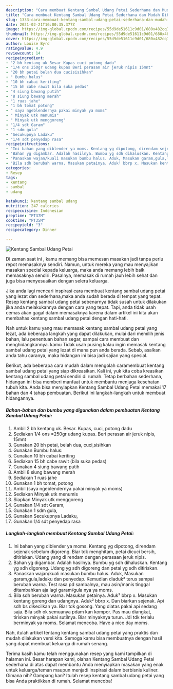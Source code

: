 ```yaml
---
description: "Cara membuat Kentang Sambal Udang Petai Sederhana dan Mudah Dibuat"
title: "Cara membuat Kentang Sambal Udang Petai Sederhana dan Mudah Dibuat"
slug: 1333-cara-membuat-kentang-sambal-udang-petai-sederhana-dan-mudah-dibuat
date: 2021-02-21T16:00:35.377Z
image: https://img-global.cpcdn.com/recipes/55d9de51611c9d01/680x482cq70/kentang-sambal-udang-petai-foto-resep-utama.jpg
thumbnail: https://img-global.cpcdn.com/recipes/55d9de51611c9d01/680x482cq70/kentang-sambal-udang-petai-foto-resep-utama.jpg
cover: https://img-global.cpcdn.com/recipes/55d9de51611c9d01/680x482cq70/kentang-sambal-udang-petai-foto-resep-utama.jpg
author: Louise Byrd
ratingvalue: 4.9
reviewcount: 14
recipeingredient:
- "2 bh kentang uk Besar Kupas cuci potong dadu"
- "1/4 ons 250gr udang kupas Beri perasan air jeruk nipis 15mnt"
- "20 bh petai belah dua cucisisihkan"
- " Bumbu halus"
- "10 bh cabai keriting"
- "15 bh cabe rawit bila suka pedas"
- "4 siung bawang putih"
- "8 siung bawang merah"
- "1 ruas jahe"
- "1 bh tomat potong"
- " saya ngeblendernya pakai minyak ya moms"
- " Minyak utk menumis"
- " Minyak utk menggoreng"
- "1/4 sdt Garam"
- "1 sdm gula"
- "Secukupnya Ladaku"
- "1/4 sdt penyedap rasa"
recipeinstructions:
- "Ini bahan yang diblender ya moms. Kentang yg dipotong, direndam sejenak sebelum digoreng. Biar tdk menghitam, petai dicuci bersih, ditiriskan. Udang yang di rendam dengan perasaan jeruk nipis."
- "Bahan yg digambar. Adalah hasilnya. Bumbu yg sdh dihaluskan. Kentang yg sdh digoreng. Udang yg sdh digoreng dan petai yg sdh ditiriskan."
- "Panaskan wajan/kuali masukan bumbu halus. Aduk, Masukan garam,gula,ladaku dan penyedap. Kemudian diaduk² terus sampai berubah warna. Test rasa pd sambalnya, mau asin/manis tinggal ditambahkan aja lagi garam/gula nya ya moms."
- "Bila sdh berubah warna. Masukan petainya. Aduk² bbrp x. Masukan kentang goreng dan udangnya. Aduk² bbrp x. Dan biarkan sejenak. Api sdh bs dikecilkan ya. Biar tdk gosong. Yang diatas pakai api sedang saja. Bila sdh ok semuanya pdam kan kompor. Pas mau diangkat, tiriskan minyak pakai sutilnya. Biar minyaknya turun. Jdi tdk terlalu berminyak ya moms. Selamat mencoba. Have a nice day moms."
categories:
- Resep
tags:
- kentang
- sambal
- udang

katakunci: kentang sambal udang 
nutrition: 247 calories
recipecuisine: Indonesian
preptime: "PT37M"
cooktime: "PT35M"
recipeyield: "3"
recipecategory: Dinner

---
```



![Kentang Sambal Udang Petai](https://img-global.cpcdn.com/recipes/55d9de51611c9d01/680x482cq70/kentang-sambal-udang-petai-foto-resep-utama.jpg)

Di zaman  saat ini , kamu memang bisa memesan masakan jadi tanpa perlu repot memasaknya sendiri. Namun, untuk mereka yang mau menyajikan masakan special kepada keluarga, maka anda memang lebih baik memasaknya sendiri. Pasalnya, memasak di rumah jauh lebih sehat dan juga bisa menyesuaikan dengan selera keluarga.

Jika anda lagi mencari inspirasi cara membuat kentang sambal udang petai yang lezat dan sederhana,maka anda sudah berada di tempat yang tepat. Resep kentang sambal udang petai  sebenarnya tidak susah untuk dilakukan jika anda melakukannya dengan cara yang tepat. Tapi, anda tidak usah cemas akan gagal dalam memasaknya 
karena dalam artikel ini kita akan membahas kentang sambal udang petai dengan hati-hati.  



Nah untuk kamu yang mau memasak kentang sambal udang petai yang lezat, ada beberapa langkah yang dapat dilakukan, mulai dari memilih jenis bahan, lalu penentuan bahan segar, sampai cara membuat dan menghidangkannya. kamu Tidak usah pusing kalau ingin memasak kentang sambal udang petai yang lezat di mana pun anda berada. Sebab, asalkan anda  tahu caranya, maka hidangan ini bisa jadi sajian yang spesial.

Berikut, ada beberapa cara mudah dalam mengolah caramembuat kentang sambal udang petai yang siap dikreasikan. Kali ini, yuk kita coba kreasikan kentang sambal udang petai sendiri di rumah. Tetap berbahan sederhana, hidangan ini bisa memberi manfaat untuk membantu menjaga kesehatan tubuh kita. Anda bisa menyiapkan Kentang Sambal Udang Petai memakai 17 bahan dan 4 tahap pembuatan. Berikut ini langkah-langkah untuk membuat hidangannya.

<!--inarticleads1-->

##### Bahan-bahan dan bumbu yang digunakan dalam pembuatan Kentang Sambal Udang Petai:

1. Ambil 2 bh kentang uk. Besar. Kupas, cuci, potong dadu
1. Sediakan 1/4 ons =250gr udang kupas. Beri perasan air jeruk nipis, 15mnt
1. Gunakan 20 bh petai, belah dua, cuci,sisihkan
1. Gunakan  Bumbu halus:
1. Gunakan 10 bh cabai keriting
1. Sediakan 15 bh cabe rawit (bila suka pedas)
1. Gunakan 4 siung bawang putih
1. Ambil 8 siung bawang merah
1. Sediakan 1 ruas jahe
1. Gunakan 1 bh tomat, potong
1. Ambil  (saya ngeblendernya pakai minyak ya moms)
1. Sediakan  Minyak utk menumis
1. Siapkan  Minyak utk menggoreng
1. Gunakan 1/4 sdt Garam,
1. Gunakan 1 sdm gula,
1. Gunakan Secukupnya Ladaku,
1. Gunakan 1/4 sdt penyedap rasa




<!--inarticleads2-->

##### Langkah-langkah membuat Kentang Sambal Udang Petai:

1. Ini bahan yang diblender ya moms. Kentang yg dipotong, direndam sejenak sebelum digoreng. Biar tdk menghitam, petai dicuci bersih, ditiriskan. Udang yang di rendam dengan perasaan jeruk nipis.
1. Bahan yg digambar. Adalah hasilnya. Bumbu yg sdh dihaluskan. Kentang yg sdh digoreng. Udang yg sdh digoreng dan petai yg sdh ditiriskan.
1. Panaskan wajan/kuali masukan bumbu halus. Aduk, Masukan garam,gula,ladaku dan penyedap. Kemudian diaduk² terus sampai berubah warna. Test rasa pd sambalnya, mau asin/manis tinggal ditambahkan aja lagi garam/gula nya ya moms.
1. Bila sdh berubah warna. Masukan petainya. Aduk² bbrp x. Masukan kentang goreng dan udangnya. Aduk² bbrp x. Dan biarkan sejenak. Api sdh bs dikecilkan ya. Biar tdk gosong. Yang diatas pakai api sedang saja. Bila sdh ok semuanya pdam kan kompor. Pas mau diangkat, tiriskan minyak pakai sutilnya. Biar minyaknya turun. Jdi tdk terlalu berminyak ya moms. Selamat mencoba. Have a nice day moms.




Nah, itulah artikel tentang  kentang sambal udang petai  yang praktis dan mudah dilakukan versi kita. Semoga kamu bisa membuatnya dengan hasil yang dapat membuat keluarga di rumah senang. 

Terima kasih kamu telah menggunakan resep yang kami tampilkan di halaman ini. Besar harapan kami, olahan  Kentang Sambal Udang Petai sederhana di atas dapat membantu Anda menyiapkan masakan yang enak untuk keluarga/teman maupun menjadi inspirasi dalam berbisnis kuliner. Gimana nih? Gampang kan? Itulah resep kentang sambal udang petai yang bisa Anda praktikkan di rumah. Selamat mencoba!

